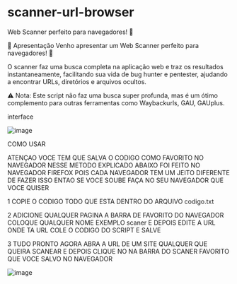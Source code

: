 # scanner-url-browser

Web Scanner perfeito para navegadores! 🚀

📢 Apresentação
Venho apresentar um Web Scanner perfeito para navegadores! 🚀

O scanner faz uma busca completa na aplicação web e traz os resultados instantaneamente, facilitando sua vida de bug hunter e pentester, ajudando a encontrar URLs, diretórios e arquivos ocultos.

⚠️ Nota: Este script não faz uma busca super profunda, mas é um ótimo complemento para outras ferramentas como Waybackurls, GAU, GAUplus.


interface

![image](https://github.com/user-attachments/assets/83c06db6-786c-4365-8b6f-2a2a95c10e68)

COMO USAR

ATENÇAO VOCE TEM QUE SALVA O CODIGO COMO FAVORITO NO NAVEGADOR NESSE METODO EXPLICADO ABAIXO FOI FEITO NO NAVEGADOR FIREFOX POIS CADA NAVEGADOR TEM UM JEITO DIFERENTE DE FAZER ISSO ENTAO SE VOCE SOUBE FAÇA NO SEU NAVEGADOR QUE VOCE QUISER

1 COPIE O CODIGO TODO QUE ESTA DENTRO DO ARQUIVO codigo.txt

2 ADICIONE QUALQUER PAGINA A BARRA DE FAVORITO DO NAVEGADOR COLOQUE QUALQUER NOME EXEMPLO scaner E DEPOIS EDITE A URL ONDE TA URL COLE O CODIGO DO SCRIPT E SALVE

3 TUDO PRONTO AGORA ABRA A URL DE UM SITE QUALQUER QUE QUEIRA SCANEAR E DEPOIS CLIQUE NO NA BARRA DO SCANER FAVORITO QUE VOCE SALVO NO NAVEGADOR

![image](https://github.com/user-attachments/assets/7ab44f43-f8a9-4f12-b6e3-815984307c31)




